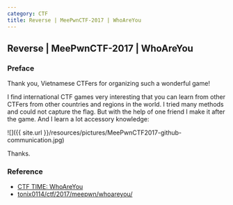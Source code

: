 ```yaml
---
category: CTF
title: Reverse | MeePwnCTF-2017 | WhoAreYou
---
```


## Reverse | MeePwnCTF-2017 | WhoAreYou

### Preface

Thank you, Vietnamese CTFers for organizing such a wonderful game!

I find international CTF games very interesting that you can learn from other CTFers from other countries and regions in the world. I tried many methods and could not capture the flag. But with the help of one friend I make it after the game. And I learn a lot accessory knowledge:

![]({{ site.url }}/resources/pictures/MeePwnCTF2017-github-communication.jpg)

Thanks.

### Reference

- [CTF TIME: WhoAreYou](https://ctftime.org/writeup/6971)
- [tonix0114/ctf/2017/meepwn/whoareyou/](https://github.com/tonix0114/ctf/tree/master/2017/meepwn/whoareyou)